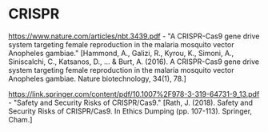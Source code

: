 <!-- TITLE: CRISPR-->
<!-- SUBTITLE: -->

# CRISPR
https://www.nature.com/articles/nbt.3439.pdf - "A CRISPR-Cas9 gene drive system targeting female reproduction in the malaria mosquito vector Anopheles gambiae." 
[Hammond, A., Galizi, R., Kyrou, K., Simoni, A., Siniscalchi, C., Katsanos, D., ... & Burt, A. (2016). A CRISPR-Cas9 gene drive system targeting female reproduction in the malaria mosquito vector Anopheles gambiae. Nature biotechnology, 34(1), 78.]

https://link.springer.com/content/pdf/10.1007%2F978-3-319-64731-9_13.pdf - "Safety and Security Risks of CRISPR/Cas9." 
[Rath, J. (2018). Safety and Security Risks of CRISPR/Cas9. In Ethics Dumping (pp. 107-113). Springer, Cham.]
